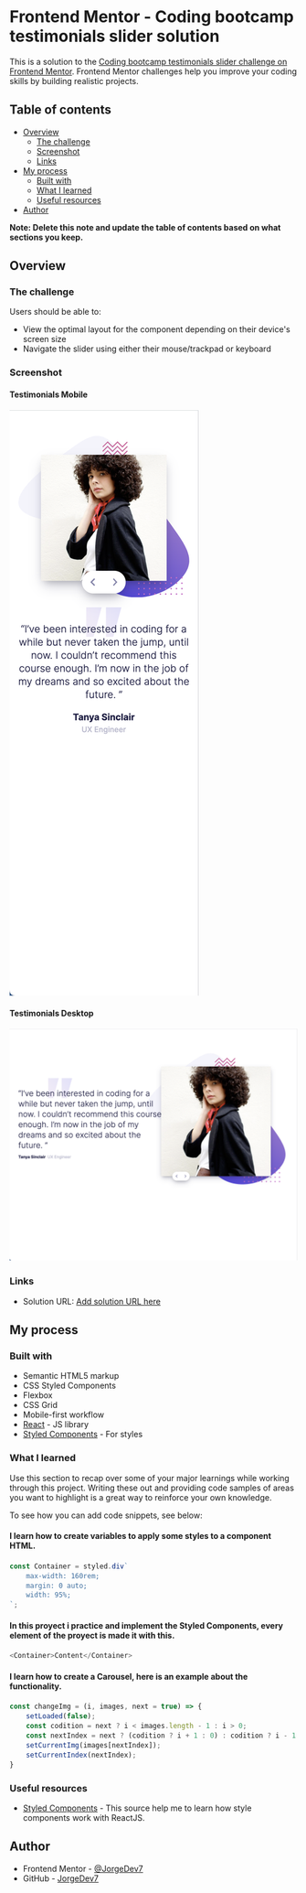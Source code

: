 # Frontend Mentor - Coding bootcamp testimonials slider solution

This is a solution to the [Coding bootcamp testimonials slider challenge on Frontend Mentor](https://www.frontendmentor.io/challenges/coding-bootcamp-testimonials-slider-4FNyLA8JL). Frontend Mentor challenges help you improve your coding skills by building realistic projects. 

## Table of contents

- [Overview](#overview)
  - [The challenge](#the-challenge)
  - [Screenshot](#screenshot)
  - [Links](#links)
- [My process](#my-process)
  - [Built with](#built-with)
  - [What I learned](#what-i-learned)
  - [Useful resources](#useful-resources)
- [Author](#author)

**Note: Delete this note and update the table of contents based on what sections you keep.**

## Overview

### The challenge

Users should be able to:

- View the optimal layout for the component depending on their device's screen size
- Navigate the slider using either their mouse/trackpad or keyboard

### Screenshot

#### Testimonials Mobile
![](./src/assets/Screenshot-mobile.png)

#### Testimonials Desktop
![](./src/assets/Screenshot-Desktop.png)

### Links

- Solution URL: [Add solution URL here](https://your-solution-url.com)

## My process

### Built with

- Semantic HTML5 markup
- CSS Styled Components
- Flexbox
- CSS Grid
- Mobile-first workflow
- [React](https://reactjs.org/) - JS library
- [Styled Components](https://styled-components.com/) - For styles

### What I learned

Use this section to recap over some of your major learnings while working through this project. Writing these out and providing code samples of areas you want to highlight is a great way to reinforce your own knowledge.

To see how you can add code snippets, see below:

#### I learn how to create variables to apply some styles to a component HTML.

```js
const Container = styled.div`
    max-width: 160rem;
    margin: 0 auto;
    width: 95%;
`;
```

#### In this proyect i practice and implement the Styled Components, every element of the proyect is made it with this.

```js
<Container>Content</Container>
```

#### I learn how to create a Carousel, here is an example about the functionality.

```js
const changeImg = (i, images, next = true) => {
    setLoaded(false);
    const codition = next ? i < images.length - 1 : i > 0;
    const nextIndex = next ? (codition ? i + 1 : 0) : codition ? i - 1 : images.length - 1;
    setCurrentImg(images[nextIndex]);
    setCurrentIndex(nextIndex);
}
```

### Useful resources

- [Styled Components](https://styled-components.com/) - This source help me to learn how style components work with ReactJS.

## Author

- Frontend Mentor - [@JorgeDev7](https://www.frontendmentor.io/profile/JorgeDev7)
- GitHub - [JorgeDev7](https://github.com/JorgeDev7)